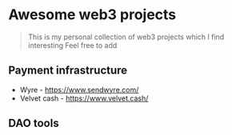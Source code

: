 # Awesome web3 projects
> This is my personal collection of web3 projects which I find interesting
> Feel free to add

## Payment infrastructure
* Wyre - https://www.sendwyre.com/
* Velvet cash - https://www.velvet.cash/

## DAO tools
